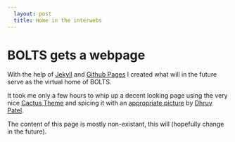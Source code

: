 ```yaml
---
  layout: post
  title: Home in the interwebs
---
```


BOLTS gets a webpage
====================

With the help of [Jekyll](http://jekyllrb.com/) and [Github
Pages](http://pages.github.com/) I created what will in the future serve as the
virtual home of BOLTS.

It took me only a few hours to whip up a decent looking page using the very
nice [Cactus Theme](https://github.com/Wolfr/cactus-jekyll-theme) and spicing
it with an [appropriate
picture](http://www.flickr.com/photos/dkpphotography/9468970843)
by [Dhruv Patel](http://www.flickr.com/photos/dkpphotography/).

The content of this page is mostly non-existant, this will (hopefully change in
the future).

